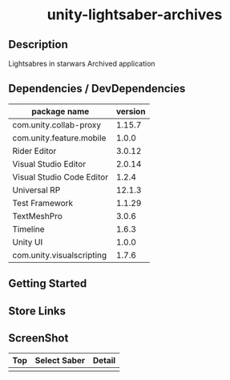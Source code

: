 # <div style="text-align: center;">unity-lightsaber-archives</div>
<!-- <p align="center">
  <img src="/static/icon.png"  width="256" height="256" alt="nuxt-firebase logo">
</p> -->

## Description
Lightsabres in starwars Archived application

## Dependencies / DevDependencies
| package name | version |
| -- | -- |
| com.unity.collab-proxy | 1.15.7 |
| com.unity.feature.mobile | 1.0.0 |
| Rider Editor | 3.0.12 |
| Visual Studio Editor | 2.0.14 |
| Visual Studio Code Editor | 1.2.4 |
| Universal RP | 12.1.3 |
| Test Framework | 1.1.29 |
| TextMeshPro | 3.0.6 |
| Timeline | 1.6.3 |
| Unity UI | 1.0.0 |
| com.unity.visualscripting | 1.7.6 |


## Getting Started

<!-- #### 1. Install node_modules
```md
yarn
``` -->

## Store Links

## ScreenShot
| Top | Select Saber | Detail |
| -- | -- | -- |
|  |  |  |
